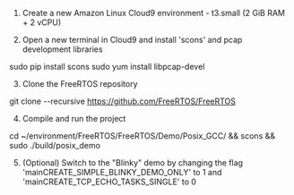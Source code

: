 1. Create a new Amazon Linux Cloud9 environment - t3.small (2 GiB RAM + 2 vCPU)

2. Open a new terminal in Cloud9 and install 'scons' and pcap development libraries

sudo pip install scons
sudo yum install libpcap-devel

3. Clone the FreeRTOS repository

git clone --recursive https://github.com/FreeRTOS/FreeRTOS

4. Compile and run the project

cd ~/environment/FreeRTOS/FreeRTOS/Demo/Posix_GCC/ && scons && sudo ./build/posix_demo 

5. (Optional) Switch to the "Blinky" demo by changing the flag 'mainCREATE_SIMPLE_BLINKY_DEMO_ONLY' to 1 and 'mainCREATE_TCP_ECHO_TASKS_SINGLE' to 0